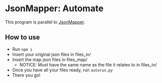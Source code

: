 # JsonMapper: Automate

This program is parallel to [JsonMapper](https://github.com/TotoShampoin/JsonMapper).

## How to use

- Run `npm i`
- Insert your original json files in files_in/
- Insert the map json files in files_map/
  - NOTICE: Must have the same name as the file it relates to in files_in/
- Once you have all your files ready, run `autorun.py`
- There you go!
